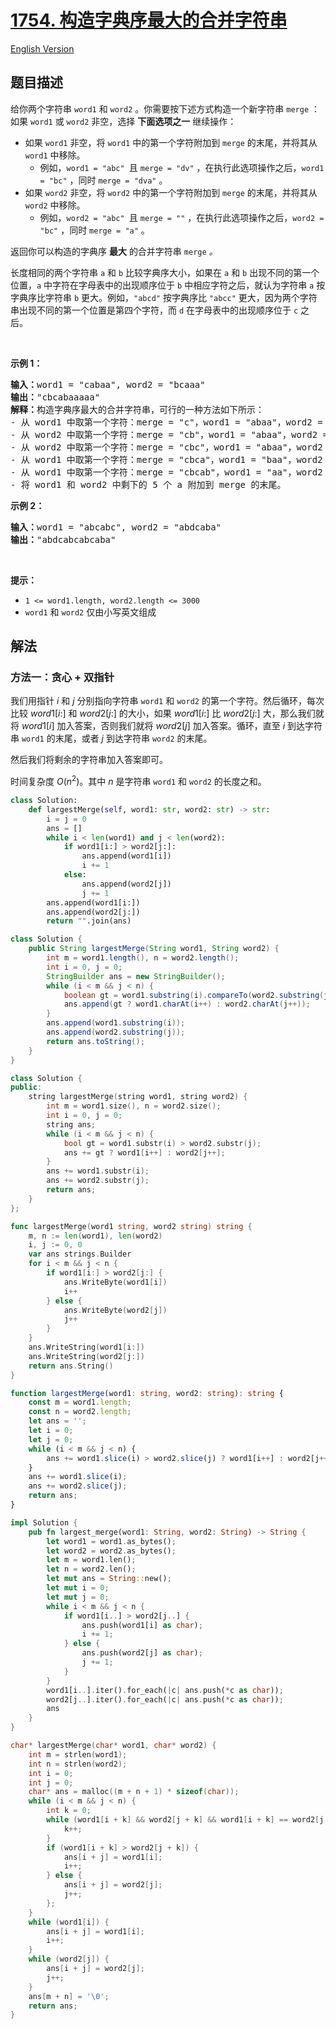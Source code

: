 # [1754. 构造字典序最大的合并字符串](https://leetcode.cn/problems/largest-merge-of-two-strings)

[English Version](/solution/1700-1799/1754.Largest%20Merge%20Of%20Two%20Strings/README_EN.md)

## 题目描述

<!-- 这里写题目描述 -->

<p>给你两个字符串 <code>word1</code> 和 <code>word2</code> 。你需要按下述方式构造一个新字符串 <code>merge</code> ：如果 <code>word1</code> 或 <code>word2</code> 非空，选择 <strong>下面选项之一</strong> 继续操作：</p>

<ul>
	<li>如果 <code>word1</code> 非空，将 <code>word1</code> 中的第一个字符附加到 <code>merge</code> 的末尾，并将其从 <code>word1</code> 中移除。
    <ul>
    	<li>例如，<code>word1 = "abc" </code>且 <code>merge = "dv"</code> ，在执行此选项操作之后，<code>word1 = "bc"</code> ，同时 <code>merge = "dva"</code> 。</li>
    </ul>
    </li>
    <li>如果 <code>word2</code> 非空，将 <code>word2</code> 中的第一个字符附加到 <code>merge</code> 的末尾，并将其从 <code>word2</code> 中移除。
    <ul>
    	<li>例如，<code>word2 = "abc" </code>且 <code>merge = ""</code> ，在执行此选项操作之后，<code>word2 = "bc"</code> ，同时 <code>merge = "a"</code> 。</li>
    </ul>
    </li>
</ul>

<p>返回你可以构造的字典序 <strong>最大</strong> 的合并字符串<em> </em><code>merge</code><em> 。</em></p>

<p>长度相同的两个字符串 <code>a</code> 和 <code>b</code> 比较字典序大小，如果在 <code>a</code> 和 <code>b</code> 出现不同的第一个位置，<code>a</code> 中字符在字母表中的出现顺序位于 <code>b</code> 中相应字符之后，就认为字符串 <code>a</code> 按字典序比字符串 <code>b</code> 更大。例如，<code>"abcd"</code> 按字典序比 <code>"abcc"</code> 更大，因为两个字符串出现不同的第一个位置是第四个字符，而 <code>d</code> 在字母表中的出现顺序位于 <code>c</code> 之后。</p>

<p> </p>

<p><strong>示例 1：</strong></p>

<pre>
<strong>输入：</strong>word1 = "cabaa", word2 = "bcaaa"
<strong>输出：</strong>"cbcabaaaaa"
<strong>解释：</strong>构造字典序最大的合并字符串，可行的一种方法如下所示：
- 从 word1 中取第一个字符：merge = "c"，word1 = "abaa"，word2 = "bcaaa"
- 从 word2 中取第一个字符：merge = "cb"，word1 = "abaa"，word2 = "caaa"
- 从 word2 中取第一个字符：merge = "cbc"，word1 = "abaa"，word2 = "aaa"
- 从 word1 中取第一个字符：merge = "cbca"，word1 = "baa"，word2 = "aaa"
- 从 word1 中取第一个字符：merge = "cbcab"，word1 = "aa"，word2 = "aaa"
- 将 word1 和 word2 中剩下的 5 个 a 附加到 merge 的末尾。
</pre>

<p><strong>示例 2：</strong></p>

<pre>
<strong>输入：</strong>word1 = "abcabc", word2 = "abdcaba"
<strong>输出：</strong>"abdcabcabcaba"
</pre>

<p> </p>

<p><strong>提示：</strong></p>

<ul>
	<li><code>1 <= word1.length, word2.length <= 3000</code></li>
	<li><code>word1</code> 和 <code>word2</code> 仅由小写英文组成</li>
</ul>

## 解法

### 方法一：贪心 + 双指针

我们用指针 $i$ 和 $j$ 分别指向字符串 `word1` 和 `word2` 的第一个字符。然后循环，每次比较 $word1[i:]$ 和 $word2[j:]$ 的大小，如果 $word1[i:]$ 比 $word2[j:]$ 大，那么我们就将 $word1[i]$ 加入答案，否则我们就将 $word2[j]$ 加入答案。循环，直至 $i$ 到达字符串 `word1` 的末尾，或者 $j$ 到达字符串 `word2` 的末尾。

然后我们将剩余的字符串加入答案即可。

时间复杂度 $O(n^2)$。其中 $n$ 是字符串 `word1` 和 `word2` 的长度之和。

<!-- tabs:start -->

```python
class Solution:
    def largestMerge(self, word1: str, word2: str) -> str:
        i = j = 0
        ans = []
        while i < len(word1) and j < len(word2):
            if word1[i:] > word2[j:]:
                ans.append(word1[i])
                i += 1
            else:
                ans.append(word2[j])
                j += 1
        ans.append(word1[i:])
        ans.append(word2[j:])
        return "".join(ans)
```

```java
class Solution {
    public String largestMerge(String word1, String word2) {
        int m = word1.length(), n = word2.length();
        int i = 0, j = 0;
        StringBuilder ans = new StringBuilder();
        while (i < m && j < n) {
            boolean gt = word1.substring(i).compareTo(word2.substring(j)) > 0;
            ans.append(gt ? word1.charAt(i++) : word2.charAt(j++));
        }
        ans.append(word1.substring(i));
        ans.append(word2.substring(j));
        return ans.toString();
    }
}
```

```cpp
class Solution {
public:
    string largestMerge(string word1, string word2) {
        int m = word1.size(), n = word2.size();
        int i = 0, j = 0;
        string ans;
        while (i < m && j < n) {
            bool gt = word1.substr(i) > word2.substr(j);
            ans += gt ? word1[i++] : word2[j++];
        }
        ans += word1.substr(i);
        ans += word2.substr(j);
        return ans;
    }
};
```

```go
func largestMerge(word1 string, word2 string) string {
	m, n := len(word1), len(word2)
	i, j := 0, 0
	var ans strings.Builder
	for i < m && j < n {
		if word1[i:] > word2[j:] {
			ans.WriteByte(word1[i])
			i++
		} else {
			ans.WriteByte(word2[j])
			j++
		}
	}
	ans.WriteString(word1[i:])
	ans.WriteString(word2[j:])
	return ans.String()
}
```

```ts
function largestMerge(word1: string, word2: string): string {
    const m = word1.length;
    const n = word2.length;
    let ans = '';
    let i = 0;
    let j = 0;
    while (i < m && j < n) {
        ans += word1.slice(i) > word2.slice(j) ? word1[i++] : word2[j++];
    }
    ans += word1.slice(i);
    ans += word2.slice(j);
    return ans;
}
```

```rust
impl Solution {
    pub fn largest_merge(word1: String, word2: String) -> String {
        let word1 = word1.as_bytes();
        let word2 = word2.as_bytes();
        let m = word1.len();
        let n = word2.len();
        let mut ans = String::new();
        let mut i = 0;
        let mut j = 0;
        while i < m && j < n {
            if word1[i..] > word2[j..] {
                ans.push(word1[i] as char);
                i += 1;
            } else {
                ans.push(word2[j] as char);
                j += 1;
            }
        }
        word1[i..].iter().for_each(|c| ans.push(*c as char));
        word2[j..].iter().for_each(|c| ans.push(*c as char));
        ans
    }
}
```

```c
char* largestMerge(char* word1, char* word2) {
    int m = strlen(word1);
    int n = strlen(word2);
    int i = 0;
    int j = 0;
    char* ans = malloc((m + n + 1) * sizeof(char));
    while (i < m && j < n) {
        int k = 0;
        while (word1[i + k] && word2[j + k] && word1[i + k] == word2[j + k]) {
            k++;
        }
        if (word1[i + k] > word2[j + k]) {
            ans[i + j] = word1[i];
            i++;
        } else {
            ans[i + j] = word2[j];
            j++;
        };
    }
    while (word1[i]) {
        ans[i + j] = word1[i];
        i++;
    }
    while (word2[j]) {
        ans[i + j] = word2[j];
        j++;
    }
    ans[m + n] = '\0';
    return ans;
}
```

<!-- tabs:end -->

<!-- end -->
